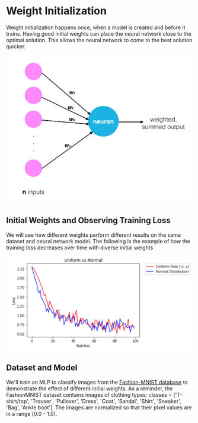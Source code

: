 # Weight Initialization

Weight initialization happens once, when a model is created and before it trains. Having good initial weights can place the neural network close to the optimal solution. This allows the neural network to come to the best solution quicker.

<img src="https://github.com/Shahrullo/DeepLearningPytorch/blob/main/Weight%20Initialization/notebook_ims/neuron_weights.png">


## Initial Weights and Observing Training Loss

We will see how different weights perform different results on the same dataset and neural network model. The following is the example of how the training loss decreases over time with diverse initial weights

<img src="https://github.com/Shahrullo/DeepLearningPytorch/blob/main/Weight%20Initialization/notebook_ims/loss_comparison_ex.png">


## Dataset and Model

We'll train an MLP to classify images from the [Fashion-MNIST database](https://github.com/zalandoresearch/fashion-mnist) to demonstrate the effect of different initial weights. As a reminder, the FashionMNIST dataset contains images of clothing types; classes = ['T-shirt/top', 'Trouser', 'Pullover', 'Dress', 'Coat', 'Sandal', 'Shirt', 'Sneaker', 'Bag', 'Ankle boot']. The images are normalized so that their pixel values are in a range [0.0 - 1.0).
